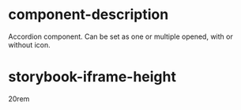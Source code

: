 # component-description
Accordion component. Can be set as one or multiple opened, with or without icon. 

# storybook-iframe-height
20rem